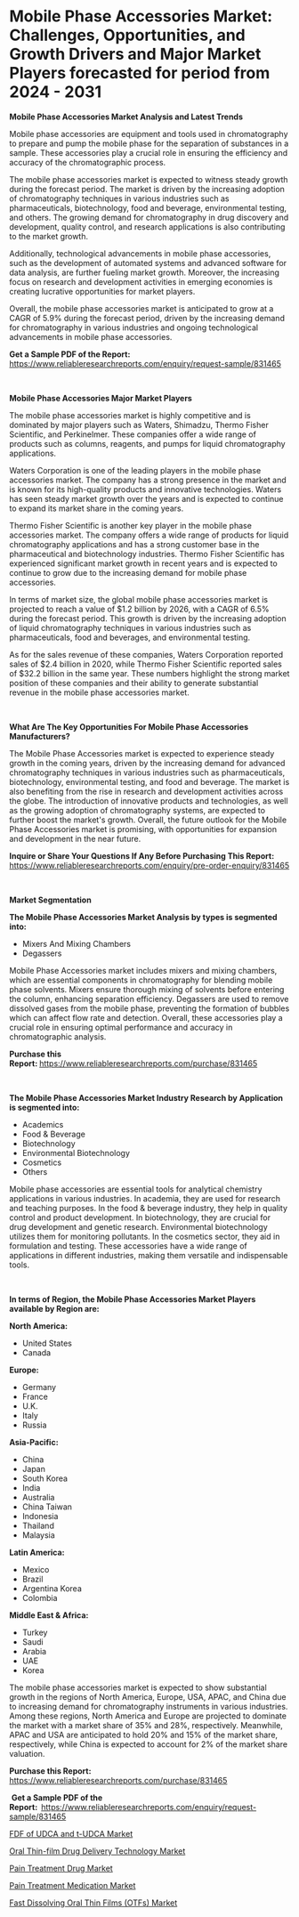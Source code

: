 <p><h1>Mobile Phase Accessories Market: Challenges, Opportunities, and Growth Drivers and Major Market Players forecasted for period from 2024 - 2031</h1></p><p><strong>Mobile Phase Accessories Market Analysis and Latest Trends</strong></p>
<p><p>Mobile phase accessories are equipment and tools used in chromatography to prepare and pump the mobile phase for the separation of substances in a sample. These accessories play a crucial role in ensuring the efficiency and accuracy of the chromatographic process.</p><p>The mobile phase accessories market is expected to witness steady growth during the forecast period. The market is driven by the increasing adoption of chromatography techniques in various industries such as pharmaceuticals, biotechnology, food and beverage, environmental testing, and others. The growing demand for chromatography in drug discovery and development, quality control, and research applications is also contributing to the market growth.</p><p>Additionally, technological advancements in mobile phase accessories, such as the development of automated systems and advanced software for data analysis, are further fueling market growth. Moreover, the increasing focus on research and development activities in emerging economies is creating lucrative opportunities for market players.</p><p>Overall, the mobile phase accessories market is anticipated to grow at a CAGR of 5.9% during the forecast period, driven by the increasing demand for chromatography in various industries and ongoing technological advancements in mobile phase accessories.</p></p>
<p><strong>Get a Sample PDF of the Report:&nbsp;</strong> <a href="https://www.reliableresearchreports.com/enquiry/request-sample/831465">https://www.reliableresearchreports.com/enquiry/request-sample/831465</a></p>
<p>&nbsp;</p>
<p><strong>Mobile Phase Accessories Major Market Players</strong></p>
<p><p>The mobile phase accessories market is highly competitive and is dominated by major players such as Waters, Shimadzu, Thermo Fisher Scientific, and Perkinelmer. These companies offer a wide range of products such as columns, reagents, and pumps for liquid chromatography applications.</p><p>Waters Corporation is one of the leading players in the mobile phase accessories market. The company has a strong presence in the market and is known for its high-quality products and innovative technologies. Waters has seen steady market growth over the years and is expected to continue to expand its market share in the coming years.</p><p>Thermo Fisher Scientific is another key player in the mobile phase accessories market. The company offers a wide range of products for liquid chromatography applications and has a strong customer base in the pharmaceutical and biotechnology industries. Thermo Fisher Scientific has experienced significant market growth in recent years and is expected to continue to grow due to the increasing demand for mobile phase accessories.</p><p>In terms of market size, the global mobile phase accessories market is projected to reach a value of $1.2 billion by 2026, with a CAGR of 6.5% during the forecast period. This growth is driven by the increasing adoption of liquid chromatography techniques in various industries such as pharmaceuticals, food and beverages, and environmental testing.</p><p>As for the sales revenue of these companies, Waters Corporation reported sales of $2.4 billion in 2020, while Thermo Fisher Scientific reported sales of $32.2 billion in the same year. These numbers highlight the strong market position of these companies and their ability to generate substantial revenue in the mobile phase accessories market.</p></p>
<p>&nbsp;</p>
<p><strong>What Are The Key Opportunities For Mobile Phase Accessories Manufacturers?</strong></p>
<p><p>The Mobile Phase Accessories market is expected to experience steady growth in the coming years, driven by the increasing demand for advanced chromatography techniques in various industries such as pharmaceuticals, biotechnology, environmental testing, and food and beverage. The market is also benefiting from the rise in research and development activities across the globe. The introduction of innovative products and technologies, as well as the growing adoption of chromatography systems, are expected to further boost the market's growth. Overall, the future outlook for the Mobile Phase Accessories market is promising, with opportunities for expansion and development in the near future.</p></p>
<p><strong>Inquire or Share Your Questions If Any Before Purchasing This Report:</strong> <a href="https://www.reliableresearchreports.com/enquiry/pre-order-enquiry/831465">https://www.reliableresearchreports.com/enquiry/pre-order-enquiry/831465</a></p>
<p>&nbsp;</p>
<p><strong>Market Segmentation</strong></p>
<p><strong>The Mobile Phase Accessories Market Analysis by types is segmented into:</strong></p>
<p><ul><li>Mixers And Mixing Chambers</li><li>Degassers</li></ul></p>
<p><p>Mobile Phase Accessories market includes mixers and mixing chambers, which are essential components in chromatography for blending mobile phase solvents. Mixers ensure thorough mixing of solvents before entering the column, enhancing separation efficiency. Degassers are used to remove dissolved gases from the mobile phase, preventing the formation of bubbles which can affect flow rate and detection. Overall, these accessories play a crucial role in ensuring optimal performance and accuracy in chromatographic analysis.</p></p>
<p><strong>Purchase this Report:&nbsp;</strong><a href="https://www.reliableresearchreports.com/purchase/831465">https://www.reliableresearchreports.com/purchase/831465</a></p>
<p>&nbsp;</p>
<p><strong>The Mobile Phase Accessories Market Industry Research by Application is segmented into:</strong></p>
<p><ul><li>Academics</li><li>Food & Beverage</li><li>Biotechnology</li><li>Environmental Biotechnology</li><li>Cosmetics</li><li>Others</li></ul></p>
<p><p>Mobile phase accessories are essential tools for analytical chemistry applications in various industries. In academia, they are used for research and teaching purposes. In the food & beverage industry, they help in quality control and product development. In biotechnology, they are crucial for drug development and genetic research. Environmental biotechnology utilizes them for monitoring pollutants. In the cosmetics sector, they aid in formulation and testing. These accessories have a wide range of applications in different industries, making them versatile and indispensable tools.</p></p>
<p>&nbsp;</p>
<p><strong>In terms of Region, the Mobile Phase Accessories Market Players available by Region are:</strong></p>
<p>
    <p> <strong> North America: </strong>
        <ul>
            <li>United States</li>
            <li>Canada</li>
        </ul>
        </p> 
    <p> <strong> Europe: </strong>
        <ul>
            <li>Germany</li>
            <li>France</li>
            <li>U.K.</li>
            <li>Italy</li>
            <li>Russia</li>
        </ul>
        </p> 
    <p> <strong> Asia-Pacific: </strong>
        <ul>
            <li>China</li>
            <li>Japan</li>
            <li>South Korea</li>
            <li>India</li>
            <li>Australia</li>
            <li>China Taiwan</li>
            <li>Indonesia</li>
            <li>Thailand</li>
            <li>Malaysia</li>
        </ul>
        </p> 
    <p> <strong> Latin America: </strong>
        <ul>
            <li>Mexico</li>
            <li>Brazil</li>
            <li>Argentina Korea</li>
            <li>Colombia</li>
        </ul>
        </p> 
    <p> <strong> Middle East & Africa: </strong>
        <ul>
            <li>Turkey</li>
            <li>Saudi</li>
            <li>Arabia</li>
            <li>UAE</li>
            <li>Korea</li>
        </ul>
    </p>
    </p>
<p><p>The mobile phase accessories market is expected to show substantial growth in the regions of North America, Europe, USA, APAC, and China due to increasing demand for chromatography instruments in various industries. Among these regions, North America and Europe are projected to dominate the market with a market share of 35% and 28%, respectively. Meanwhile, APAC and USA are anticipated to hold 20% and 15% of the market share, respectively, while China is expected to account for 2% of the market share valuation.</p></p>
<p><strong>Purchase this Report: </strong><a href="https://www.reliableresearchreports.com/purchase/831465">https://www.reliableresearchreports.com/purchase/831465</a></p>
<p>&nbsp;<strong>Get a Sample PDF of the Report:&nbsp;&nbsp;</strong><a href="https://www.reliableresearchreports.com/enquiry/request-sample/831465">https://www.reliableresearchreports.com/enquiry/request-sample/831465</a></p>
<p><strong></strong></p>
<p><p><a href="https://medium.com/@bricebeahan/fdf-of-udca-and-t-udca-market-trends-and-market-analysis-forecasted-for-period-2024-2031-9caa0c1486b5">FDF of UDCA and t-UDCA Market</a></p><p><a href="https://medium.com/@bricebeahan/oral-thin-film-drug-delivery-technology-market-size-reveals-the-best-marketing-channels-in-global-fdda124cab50">Oral Thin-film Drug Delivery Technology Market</a></p><p><a href="https://medium.com/@bricebeahan/pain-treatment-drug-market-research-report-its-history-and-forecast-2024-to-2031-69e86a33de50">Pain Treatment Drug Market</a></p><p><a href="https://medium.com/@bricebeahan/decoding-pain-treatment-medication-market-metrics-market-share-trends-and-growth-patterns-19d67eedb2d1">Pain Treatment Medication Market</a></p><p><a href="https://medium.com/@bricebeahan/fast-dissolving-oral-thin-films-otfs-market-analysis-and-sze-forecasted-for-period-from-2024-to-e0b0119cf2d2">Fast Dissolving Oral Thin Films (OTFs) Market</a></p></p>